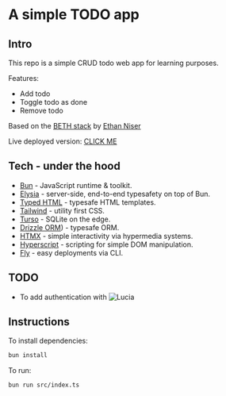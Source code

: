 # A simple TODO app

## Intro

This repo is a simple CRUD todo web app for learning purposes.

Features:

- Add todo
- Toggle todo as done
- Remove todo

Based on the [BETH stack](https://github.com/ethanniser/the-beth-stack) by
[Ethan Niser](https://github.com/ethanniser)

Live deployed version:
[CLICK ME](https://bun-elysia-tailwind-htmx-todo-app-falling-pond-2121.fly.dev)

## Tech - under the hood

- [Bun](https://www.bun.sh) - JavaScript runtime & toolkit.
- [Elysia](https://elysiajs.com/) - server-side, end-to-end typesafety on top of
  Bun.
- [Typed HTML](https://github.com/nicojs/typed-html) - typesafe HTML templates.
- [Tailwind](https://tailwindcss.com/) - utility first CSS.
- [Turso](https://www.turso.tech) - SQLite on the edge.
- [Drizzle ORM](https://orm.drizzle.team/)) - typesafe ORM.
- [HTMX](https://www.htmx.org) - simple interactivity via hypermedia systems.
- [Hyperscript](https://www.hyperscript.org/) - scripting for simple DOM
  manipulation.
- [Fly](https://www.fly.io) - easy deployments via CLI.

## TODO

- To add authentication with ![Lucia](https://lucia-auth.com/)

## Instructions

To install dependencies:

```bash
bun install
```

To run:

```bash
bun run src/index.ts
```
